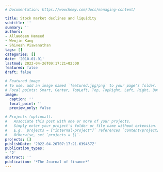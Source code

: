 ```yaml
---
# Documentation: https://wowchemy.com/docs/managing-content/

title: Stock market declines and liquidity
subtitle: ''
summary: ''
authors:
- Allaudeen Hameed
- Wenjin Kang
- Shivesh Viswanathan
tags: []
categories: []
date: '2010-01-01'
lastmod: 2022-04-26T09:17:21+02:00
featured: false
draft: false

# Featured image
# To use, add an image named `featured.jpg/png` to your page's folder.
# Focal points: Smart, Center, TopLeft, Top, TopRight, Left, Right, BottomLeft, Bottom, BottomRight.
image:
  caption: ''
  focal_point: ''
  preview_only: false

# Projects (optional).
#   Associate this post with one or more of your projects.
#   Simply enter your project's folder or file name without extension.
#   E.g. `projects = ["internal-project"]` references `content/project/deep-learning/index.md`.
#   Otherwise, set `projects = []`.
projects: []
publishDate: '2022-04-26T07:17:21.639457Z'
publication_types:
- '2'
abstract: ''
publication: '*The Journal of finance*'
---
```

